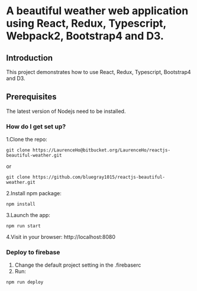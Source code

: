 # A beautiful weather web application using React, Redux, Typescript, Webpack2, Bootstrap4 and D3.

## Introduction
This project demonstrates how to use React, Redux, Typescript, Bootstrap4 and D3.

## Prerequisites
The latest version of Nodejs need to be installed.

### How do I get set up? ###

1.Clone the repo: 
```
git clone https://LaurenceHo@bitbucket.org/LaurenceHo/reactjs-beautiful-weather.git
```
or
```
git clone https://github.com/bluegray1015/reactjs-beautiful-weather.git
```

2.Install npm package: 
```
npm install
```

3.Launch the app: 
```
npm run start
```

4.Visit in your browser: http://localhost:8080

### Deploy to firebase
1. Change the default project setting in the .firebaserc
2. Run:
```
npm run deploy
```
